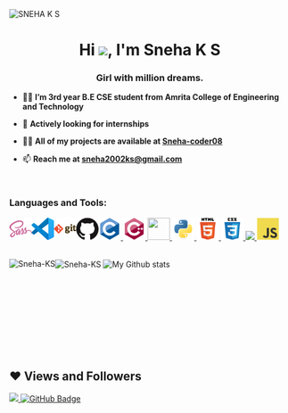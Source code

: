 <img src="https://i.imgur.com/iXuL1HG.png" alt="SNEHA K S" /> 
<h1 align="center">Hi <img src="https://raw.githubusercontent.com/MartinHeinz/MartinHeinz/master/wave.gif" width="30px">, I'm Sneha K S </h1>
<h3 align="center">Girl with million dreams.</h3>

- 🙋‍♀️ **I’m 3rd year B.E CSE student from Amrita College of Engineering and Technology**

- 🤝 **Actively looking for internships**

- 💁‍♀️ **All of my projects are available at [Sneha-coder08](https://github.com/Sneha-coder08?tab=repositories)**

- 📫 **Reach me at sneha2002ks@gmail.com**


</p>

<br>

### Languages and Tools:

<p align="left"> 
<a href="https://www.cprogramming.com/" target="_blank"> <img src="https://raw.githubusercontent.com/devicons/devicon/master/icons/c/c-original.svg" alt="c" width="40" height="40"/> </a> 
<a href="https://www.w3schools.com/cpp/" target="_blank"> <img src="https://raw.githubusercontent.com/devicons/devicon/master/icons/cplusplus/cplusplus-original.svg" alt="cplusplus" width="40" height="40"/> </a> 
 <a href="https://www.java.com" target="_blank"> <img src="https://img.icons8.com/color/48/000000/java-coffee-cup-logo.png" width="40" height="40"/> </a>
<a href="https://www.python.org" target="_blank"> <img src="https://raw.githubusercontent.com/devicons/devicon/master/icons/python/python-original.svg" alt="python" width="40" height="40"/> </a> 
<a href="https://www.w3.org/html/" target="_blank"> <img src="https://raw.githubusercontent.com/devicons/devicon/master/icons/html5/html5-original-wordmark.svg" alt="html5" width="40" height="40"/> </a> 
<a href="https://www.w3schools.com/css/" target="_blank"> <img src="https://raw.githubusercontent.com/devicons/devicon/master/icons/css3/css3-original-wordmark.svg" alt="css3" width="40" height="40"/> </a> 
<a href="#" target="_blank"> <img align="left" alt="Sass" height="40" width="40" src="https://raw.githubusercontent.com/github/explore/80688e429a7d4ef2fca1e82350fe8e3517d3494d/topics/sass/sass.png" /></a>
<a href="https://getbootstrap.com" target="_blank"> <img src="https://img.icons8.com/color/48/000000/bootstrap.png" /> </a> 
<a href="https://developer.mozilla.org/en-US/docs/Web/JavaScript" target="_blank"> <img src="https://raw.githubusercontent.com/devicons/devicon/master/icons/javascript/javascript-original.svg" alt="javascript" width="40" height="40"/> </a>
<a href="#" target="_blank"><img align="left" alt="Visual Studio Code" height="40" width="40" src="https://raw.githubusercontent.com/github/explore/80688e429a7d4ef2fca1e82350fe8e3517d3494d/topics/visual-studio-code/visual-studio-code.png" /></a>
<a href="#" target="_blank"><img align="left" alt="Git" height="40" width="40" src="https://raw.githubusercontent.com/github/explore/80688e429a7d4ef2fca1e82350fe8e3517d3494d/topics/git/git.png" /></a>
<a href="#" target="_blank"><img align="left" alt="GitHub" height="40" width="40" src="https://raw.githubusercontent.com/github/explore/78df643247d429f6cc873026c0622819ad797942/topics/github/github.png" /></a>

</p>

<br>
<img align="center" src="https://github-readme-stats.vercel.app/api?username=Sneha-coder08&show_icons=true&locale=en" alt="Sneha-KS" />

<img alt="My Github stats" align="center" border-radius="40px" width="1000px" height="200px" src="https://github-readme-streak-stats.herokuapp.com/?user=Sneha-coder08&layout=compact" alt="Sneha-KS" />

<img align="left" src="https://github-readme-stats.vercel.app/api/top-langs?username=Sneha-coder08&show_icons=true&locale=en&layout=compact" alt="Sneha-KS" />

<br><br><br><br><br><br><br><br>

## ❤ Views and Followers
<a href="https://github.com/Sneha-coder08/github-profile-views-counter">
    <img src="https://komarev.com/ghpvc/?username=Sneha-coder08">
</a>
<a href="https://github.com/Sneha-coder08?tab=followers"><img src="https://img.shields.io/github/followers/Sneha-coder08?label=Followers&style=social" alt="GitHub Badge"></a>

